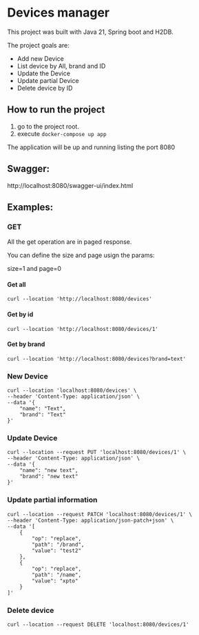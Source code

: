 
# Devices manager

This project was built with Java 21, Spring boot and H2DB.

The project goals are:
* Add new Device
* List device by All, brand and ID
* Update the Device
* Update partial Device
* Delete device by ID

## How to run the project

1. go to the project root.
1. execute ```docker-compose up app```

The application will be up and running listing the port 8080

## Swagger:
http://localhost:8080/swagger-ui/index.html

## Examples:

### GET

All the get operation are in paged response.

You can define the size and page usign the params:

size=1 and page=0

#### Get all
```curl --location 'http://localhost:8080/devices'```

#### Get by id
```curl --location 'http://localhost:8080/devices/1'```

#### Get by brand
```curl --location 'http://localhost:8080/devices?brand=text'```


### New Device

```
curl --location 'localhost:8080/devices' \
--header 'Content-Type: application/json' \
--data '{
    "name": "Text",
    "brand": "Text"
}'
````

### Update Device

```
curl --location --request PUT 'localhost:8080/devices/1' \
--header 'Content-Type: application/json' \
--data '{
    "name": "new text",
    "brand": "new text"
}'
```

### Update partial information

```
curl --location --request PATCH 'localhost:8080/devices/1' \
--header 'Content-Type: application/json-patch+json' \
--data '[
    {
        "op": "replace",
        "path": "/brand",
        "value": "test2"
    },
    {
        "op": "replace",
        "path": "/name",
        "value": "xpto"
    }
]'
```

### Delete device

```
curl --location --request DELETE 'localhost:8080/devices/1'
```